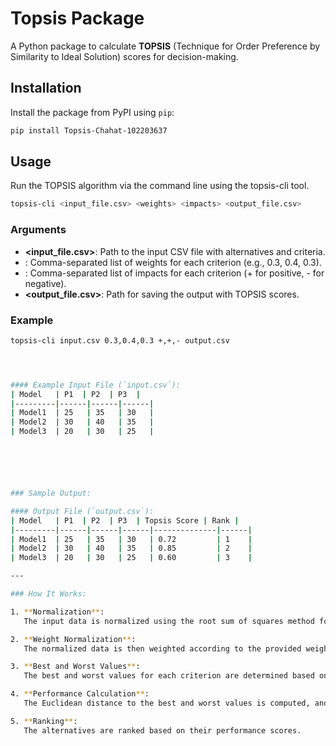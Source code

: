 # Topsis Package

A Python package to calculate **TOPSIS** (Technique for Order Preference by Similarity to Ideal Solution) scores for decision-making.

## Installation

Install the package from PyPI using `pip`:

```bash
pip install Topsis-Chahat-102203637
```
## Usage
Run the TOPSIS algorithm via the command line using the topsis-cli tool.
```bash
topsis-cli <input_file.csv> <weights> <impacts> <output_file.csv>
```

### Arguments
- **<input_file.csv>**: Path to the input CSV file with alternatives and criteria.
- **<weights>**: Comma-separated list of weights for each criterion (e.g., 0.3, 0.4, 0.3).
- **<impacts>**: Comma-separated list of impacts for each criterion (+ for positive, - for negative).
- **<output_file.csv>**: Path for saving the output with TOPSIS scores.

### Example
```bash
topsis-cli input.csv 0.3,0.4,0.3 +,+,- output.csv




#### Example Input File (`input.csv`):
| Model   | P1  | P2  | P3  |
|---------|------|------|------|
| Model1  | 25   | 35   | 30   |
| Model2  | 30   | 40   | 35   |
| Model3  | 20   | 30   | 25   |






### Sample Output:

#### Output File (`output.csv`):
| Model   | P1  | P2  | P3  | Topsis Score | Rank |
|---------|------|------|------|--------------|------|
| Model1  | 25   | 35   | 30   | 0.72         | 1    |
| Model2  | 30   | 40   | 35   | 0.85         | 2    |
| Model3  | 20   | 30   | 25   | 0.60         | 3    |

---

### How It Works:

1. **Normalization**:  
   The input data is normalized using the root sum of squares method for each column.

2. **Weight Normalization**:  
   The normalized data is then weighted according to the provided weights.

3. **Best and Worst Values**:  
   The best and worst values for each criterion are determined based on the given impacts.

4. **Performance Calculation**:  
   The Euclidean distance to the best and worst values is computed, and a performance score is generated.

5. **Ranking**:  
   The alternatives are ranked based on their performance scores.
